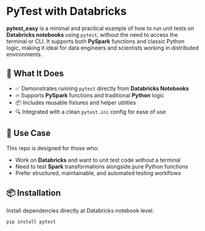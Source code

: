 # PyTest with Databricks

**pytest_easy** is a minimal and practical example of how to run unit tests on **Databricks notebooks** using `pytest`, without the need to access the terminal or CLI. It supports both **PySpark** functions and classic Python logic, making it ideal for data engineers and scientists working in distributed environments.

## 🚀 What It Does

- ✅ Demonstrates running `pytest` directly from **Databricks Notebooks**
- 🔥 Supports **PySpark** functions and traditional **Python** logic
- 📦 Includes reusable fixtures and helper utilities
- 🔍 Integrated with a clean `pytest.ini` config for ease of use

## 🧪 Use Case

This repo is designed for those who:

- Work on **Databricks** and want to unit test code *without* a terminal
- Need to test **Spark** transformations alongside pure Python functions
- Prefer structured, maintainable, and automated testing workflows

## 📦 Installation

Install dependencies directly at Databricks notebook level:

```bash
pip install pytest
```
